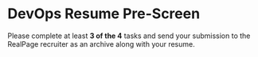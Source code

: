 # DevOps Resume Pre-Screen

Please complete at least **3 of the 4** tasks and send your submission to the RealPage recruiter as an archive along with your resume. 
